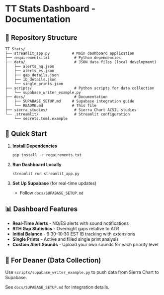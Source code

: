 # TT Stats Dashboard - Documentation

## 📁 Repository Structure

```
TT_Stats/
├── streamlit_app.py          # Main dashboard application
├── requirements.txt           # Python dependencies
├── data/                      # JSON data files (local development)
│   ├── alerts_nq.json
│   ├── alerts_es.json
│   ├── gap_details.json
│   ├── ib_details.json
│   └── single_prints.json
├── scripts/                   # Python scripts for data collection
│   └── supabase_writer_example.py
├── docs/                      # Documentation
│   ├── SUPABASE_SETUP.md     # Supabase integration guide
│   └── README.md             # This file
├── sierra_studies/            # Sierra Chart ACSIL studies
└── .streamlit/                # Streamlit configuration
    └── secrets.toml.example

```

## 🚀 Quick Start

1. **Install Dependencies**
   ```bash
   pip install -r requirements.txt
   ```

2. **Run Dashboard Locally**
   ```bash
   streamlit run streamlit_app.py
   ```

3. **Set Up Supabase** (for real-time updates)
   - Follow `docs/SUPABASE_SETUP.md`

## 📊 Dashboard Features

- **Real-Time Alerts** - NQ/ES alerts with sound notifications
- **RTH Gap Statistics** - Overnight gaps relative to ATR
- **Initial Balance** - 9:30-10:30 EST IB tracking with extensions
- **Single Prints** - Active and filled single print analysis
- **Custom Alert Sounds** - Upload your own sounds for each priority level

## 🔧 For Deaner (Data Collection)

Use `scripts/supabase_writer_example.py` to push data from Sierra Chart to Supabase.

See `docs/SUPABASE_SETUP.md` for integration details.
